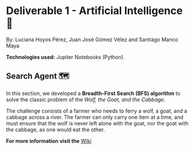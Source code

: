 # Deliverable 1 - Artificial Intelligence 🤖
By: Luciana Hoyos Pérez, Juan José Gómez Vélez and Santiago Manco Maya

**Technologies used:** Jupiter Notebooks (Python).

## Search Agent 🗺️

In this section, we developed a **Breadth-First Search (BFS) algorithm** to solve the classic problem of the *Wolf, the Goat, and the Cabbage*.

The challenge consists of a farmer who needs to ferry a wolf, a goat, and a cabbage across a river. The farmer can only carry one item at a time, and must ensure that the wolf is never left alone with the goat, nor the goat with the cabbage, as one would eat the other.

**For more information visit the** [Wiki](https://github.com/Manco312/Deliverable1-AI/wiki)
